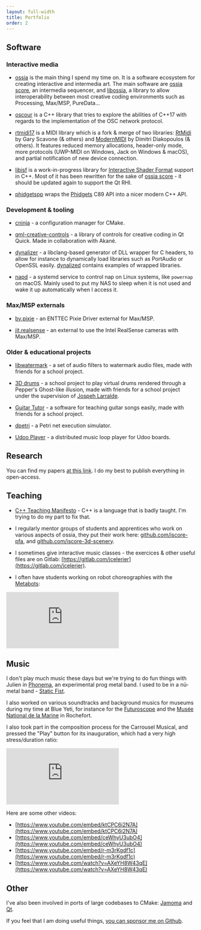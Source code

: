 ```yaml
---
layout: full-width
title: Portfolio
order: 2
---
```


## Software

### Interactive media
- [ossia](https://ossia.io) is the main thing I spend my time on. It is a software ecosystem for creating interactive and intermedia art. The main software are [ossia score](https://github.com/OSSIA/score), an intermedia sequencer, and [libossia](https://github.com/OSSIA/libossia), a library to allow interoperability between most creative coding environments such as Processing, Max/MSP, PureData...

- [oscour](https://github.com/jcelerier/oscour) is a C++ library that tries to explore the abilities 
of C++17 with regards to the implementation of the OSC network protocol.

- [rtmidi17](https://github.com/jcelerier/RtMidi17) is a MIDI library which is a fork & merge of two libraries: [RtMidi](https://github.com/theSTK/RtMidi) by Gary Scavone (& others) and [ModernMIDI](https://github.com/ddiakopoulos/ModernMIDI) by Dimitri Diakopoulos (& others).
It features reduced memory allocations, header-only mode, more protocols (UWP-MIDI on Windows, Jack on Windows & macOS), and partial notification of new device connection.

- [libisf](https://github.com/jcelerier/libisf) is a work-in-progress library for [Interactive Shader Format](https://editor.isf.video) support in C++. Most of it has been rewritten for the sake of [ossia score](https://github.com/OSSIA/score) - it should be updated again to support the Qt RHI.

- [phidgetspp](https://github.com/jcelerier/phidgetspp) wraps the [Phidgets](https://www.phidgets.com) C89 API into a nicer modern C++ API.

### Development & tooling
- [cninja](https://github.com/jcelerier/cninja) - a configuration manager for CMake.

- [qml-creative-controls](https://github.com/jcelerier/qml-creative-controls) - a library of controls for creative coding in Qt Quick. Made in collaboration with Akané.

- [dynalizer](https://github.com/jcelerier/dynalizer) - a libclang-based generator of DLL wrapper for C headers, to allow for instance to dynamically load libraries such as PortAudio or OpenSSL easily. [dynalized](https://github.com/jcelerier/dynalized) contains examples of wrapped libraries.

- [napd](https://github.com/jcelerier/napd) - a systemd service to control nap on Linux systems, like `powernap` on macOS. Mainly used to put my NAS to sleep when it is not used and wake it up automatically when I access it. 

### Max/MSP externals
- [by.pixie](https://github.com/jcelerier/by.pixie) - an ENTTEC Pixie Driver external for Max/MSP.

- [jit.realsense](https://github.com/blueyeti/jit.realsense) - an external to use the Intel RealSense cameras with Max/MSP.
  
### Older & educational projects

- [libwatermark](https://github.com/jcelerier/libwatermark) - a set of audio filters to watermark audio files, made with friends for a school project.
  
- [3D drums](https://github.com/jcelerier/per-instrument-3D) - a school project to play virtual drums rendered through a Pepper's Ghost-like illusion, made with friends for a school project under the supervision of [Jospeh Larralde](https://www.ircam.fr/person/joseph-larralde).

- [Guitar Tutor](https://github.com/jcelerier/GuitarTutor) - a software for teaching guitar songs easily, made with friends for a school project.
  
- [dpetri](https://github.com/jcelerier/dpetri) - a Petri net execution simulator.
  
- [Udoo Player](https://github.com/jcelerier/UdooPlayer) - a distributed music loop player for Udoo boards.


## Research

You can find my papers [at this link](https://scholar.google.fr/citations?user=v1_52IMAAAAJ). 
I do my best to publish everything in open-access. 

## Teaching
- [C++ Teaching Manifesto](https://github.com/jcelerier/cpp-teaching-manifesto) - C++ is a language that is badly taught. I'm trying to do my part to fix that.

- I regularly mentor groups of students and apprentices who work on various aspects of ossia, they put their work here: [github.com/iscore-pfa](https://github.com/iscore-pfa), and [github.com/iscore-3d-scenery](https://github.com/iscore-3d-scenery).

- I sometimes give interactive music classes - the exercices & other useful files are on Gitlab: [https://gitlab.com/jcelerier](https://gitlab.com/jcelerier).

- I often have students working on robot choreographies with the [Metabots](http://www.metabot.fr):

<div class="videoWrapper">
    <iframe src="https://www.youtube.com/embed/Jov8HOxhb2I" frameborder="0" allow="autoplay; encrypted-media; picture-in-picture" allowfullscreen></iframe>
</div>

## Music
I don't play much music these days but we're trying to do fun things with Julien in [Phonema](https://phonemaband.bandcamp.com), an experimental prog metal band.
I used to be in a nü-metal band - [Static Fist](https://www.dailymotion.com/video/x5wan1). 

I also worked on various soundtracks and background musics for museums during my time at Blue Yeti, for instance for the [Futuroscope](https://www.futuroscope.com/fr/) and 
the [Musée National de la Marine](http://www.musee-marine.fr/content/rochefort-musee-de-la-marine) in Rochefort. 

I also took part in the composition process for the Carrousel Musical, and pressed the "Play" button for its inauguration, which had a very high stress/duration ratio:

<div class="videoWrapper">
    <iframe src="https://www.youtube.com/embed/r-m3rKgdf1c" frameborder="0" allow="autoplay; encrypted-media; picture-in-picture" allowfullscreen></iframe>
</div>

Here are some other videos:
- [https://www.youtube.com/embed/ktCPC6i2N7A](https://www.youtube.com/embed/ktCPC6i2N7A)
- [https://www.youtube.com/embed/ceWhyU3ubO4](https://www.youtube.com/embed/ceWhyU3ubO4)
- [https://www.youtube.com/embed/r-m3rKgdf1c](https://www.youtube.com/embed/r-m3rKgdf1c)
- [https://www.youtube.com/watch?v=AXeYH8W43qE](https://www.youtube.com/watch?v=AXeYH8W43qE)

## Other
I've also been involved in ports of large codebases to CMake: [Jamoma](http://jamoma.org/) and [Qt](https://qt.io).

If you feel that I am doing useful things, [you can sponsor me on Github](https://github.com/sponsors/jcelerier).
